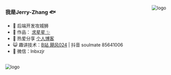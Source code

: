 <p>
<img src="https://github-readme-stats.vercel.app/api?username=neusoftzhangjinrui
&show_icons=true" alt="logo" align="right" style="margin-bottom: 20px;" />
</p>

### 我是Jerry-Zhang 🐟

- 🐧 后端开发攻城狮
- 🏡 作品： <a href="https://github.com/neusoftzhangjinrui" target="_blank">求星星 ✨</a>
- 🌱 热爱分享 <a href="https://lnbxzjr.gitee.io" target="_blank">个人博客</a>
- 😺 趣讲技术：<a href="https://b23.tv/4M9shC" target="_blank">B站 飓风024</a> | 抖音 soulmate 85641006
- 💬 微信：lnbxzjr

<br/>
<img src="https://github-profile-trophy.vercel.app/?username=neusoftzhangjinrui&theme=flat&column=7" alt="logo" align="center" style="margin: auto;"/>
